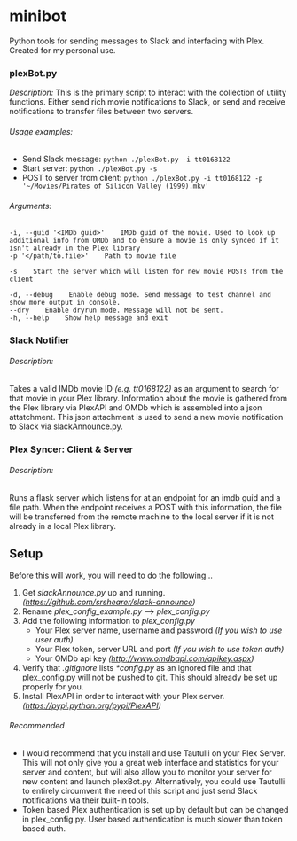 # minibot
Python tools for sending messages to Slack and interfacing with Plex. Created for my personal use.

### plexBot.py

*Description:*
This is the primary script to interact with the collection of utility functions. Either send rich movie notifications to Slack, or send and receive notifications to transfer files between two servers.

###### *Usage examples:*
+ Send Slack message: 
    `python ./plexBot.py -i tt0168122`
+ Start server: 
    `python ./plexBot.py -s`
+ POST to server from client: 
    `python ./plexBot.py -i tt0168122 -p '~/Movies/Pirates of Silicon Valley (1999).mkv'`

###### *Arguments:* 

    -i, --guid '<IMDb guid>'    IMDb guid of the movie. Used to look up additional info from OMDb and to ensure a movie is only synced if it isn't already in the Plex library  
    -p '</path/to.file>'    Path to movie file

    -s    Start the server which will listen for new movie POSTs from the client

    -d, --debug    Enable debug mode. Send message to test channel and show more output in console.  
    --dry    Enable dryrun mode. Message will not be sent.  
    -h, --help    Show help message and exit


### Slack Notifier 

###### *Description:*

Takes a valid IMDb movie ID _(e.g. tt0168122)_ as an argument to search for that movie in your Plex library. Information about the movie is gathered from the Plex library via PlexAPI and OMDb which is assembled into a json attatchment. This json attachment is used to send a new movie notification to Slack via slackAnnounce.py.


### Plex Syncer: Client & Server

###### *Description:*

Runs a flask server which listens for at an endpoint for an imdb guid and a file path. When the endpoint receives a POST with this information, the file will be transferred from the remote machine to the local server if it is not already in a local Plex library. 


## Setup

Before this will work, you will need to do the following…
1. Get _slackAnnounce.py_ up and running. _(https://github.com/srshearer/slack-announce)_
2. Rename _plex_config_example.py_ –> _plex_config.py_
3. Add the following information to _plex_config.py_
    - Your Plex server name, username and password _(If you wish to use user auth)_
    - Your Plex token, server URL and port _(If you wish to use token auth)_
    - Your OMDb api key _(http://www.omdbapi.com/apikey.aspx)_
4. Verify that _.gitignore_ lists _*config.py_ as an ignored file and that plex_config.py will not be pushed to git. This should already be set up properly for you.
5. Install PlexAPI in order to interact with your Plex server. _(https://pypi.python.org/pypi/PlexAPI)_

###### *Recommended*
- I would recommend that you install and use Tautulli on your Plex Server. This will not only give you a great web interface and statistics for your server and content, but will also allow you to monitor your server for new content and launch plexBot.py. Alternatively, you could use Tautulli to entirely circumvent the need of this script and just send Slack notifications via their built-in tools.
- Token based Plex authentication is set up by default but can be changed in plex_config.py. User based authentication is much slower than token based auth. 
